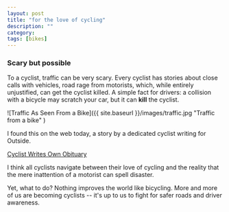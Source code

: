 ```yaml
---
layout: post
title: "for the love of cycling"
description: ""
category: 
tags: [bikes]
---
```



### Scary but possible

To a cyclist, traffic can be very scary. Every cyclist has stories
about close calls with vehicles, road rage from motorists, which,
while entirely unjustified, can get the cyclist killed. A simple fact
for drivers: a collision with a bicycle may scratch your car, but it
can **kill** the cyclist.

![Traffic As Seen From a Bike]({{ site.baseurl }}/images/traffic.jpg
 "Traffic from a bike" )

I found this on the web today, a story by a dedicated cyclist writing
for Outside.

[Cyclist Writes Own Obituary](https://www.outsideonline.com/2193266/my-own-bike-obituary)

I think all cyclists navigate between their love of cycling and the
reality that the mere inattention of a motorist can spell disaster.

Yet, what to do? Nothing improves the world like bicycling. More and
more of us are becoming cyclists -- it's up to us to fight for safer
roads and driver awareness.
